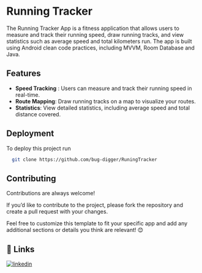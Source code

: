
# Running Tracker

The Running Tracker App is a fitness application that allows users to measure and track their running speed, draw running tracks, and view statistics such as average speed and total kilometers run. The app is built using Android clean code practices, including MVVM, Room Database and Java.


## Features

- **Speed Tracking** : Users can measure and track their running speed in real-time.
- **Route Mapping**: Draw running tracks on a map to visualize your routes.
- **Statistics**: View detailed statistics, including average speed and total distance covered.

## Deployment

To deploy this project run

```bash
  git clone https://github.com/bug-digger/RuningTracker

```


## Contributing

Contributions are always welcome!

If you’d like to contribute to the project, please fork the repository and create a pull request with your changes.

Feel free to customize this template to fit your specific app and add any additional sections or details you think are relevant! 😊


## 🔗 Links

[![linkedin](https://img.shields.io/badge/linkedin-0A66C2?style=for-the-badge&logo=linkedin&logoColor=white)](https://www.linkedin.com/in/harsh-agarwal-855562258/)

